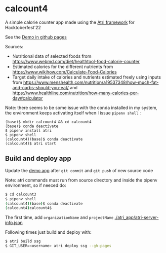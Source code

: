 # calcount4
A simple calorie counter app made using the [Atri framework](https://github.com/Atri-Labs/atrilabs-engine) for Hacktoberfest'22

See the [Demo in github pages](https://mhered.github.io/calcount4/)

Sources: 
* Nutritional data of selected foods from https://www.webmd.com/diet/healthtool-food-calorie-counter
* Estimated calories for the different nutrients from https://www.wikihow.com/Calculate-Food-Calories
* Target daily intake of calories and nutrients estimated freely using inputs from https://www.menshealth.com/nutrition/a19537348/how-much-fat-and-carbs-should-you-eat/ and https://www.healthline.com/nutrition/how-many-calories-per-day#calculator 

Note: there seems to be some issue with the conda installed in my system, the environment keeps activating itself when I issue `pipenv shell` :

```
(base)$ mkdir calcount4 && cd calcount4
(base)$ conda deactivate
$ pipenv install atri
$ pipenv shell
(calcount4)(base)$ conda deactivate
(calcount4)$ atri start
```



## Build and deploy app
Update the [demo app](https://mhered.github.io/calcount4/) after `git commit` and `git push` of new source code

Note: atri commands must run from source directory and inside the pipenv environment, so if neeced do:
```bash
$ cd calcount3
$ pipenv shell
(calcount4)(base)$ conda deactivate
(calcount4)calcount4$
```
The first time, add `organizationName` and `projectName`  [./atri_app/atri-server-info.json](./atri_app/atri-server-info.json)

Following times just build and deploy with:

```bash
$ atri build ssg
$ GIT_USER=<username> atri deploy ssg --gh-pages
```
